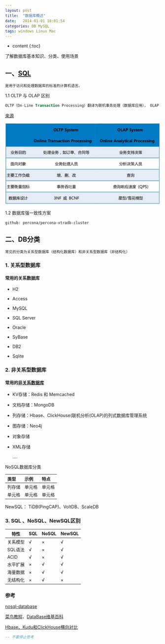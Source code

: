 ```yaml
---
layout: post
title:  "数据库概述"
date:   2014-01-01 18:01:54
categories: DB MySQL
tags: windows Linux Mac
---
```


* content
{:toc}

了解数据库基本知识、分类、使用场景

## 一、[SQL](http://www.runoob.com/sql/sql-tutorial.html)
	是用于访问和处理数据库的标准的计算机语言。

1.1 OLTP 与 OLAP 区别

```sql
OLTP（On-Line Transaction Processing）翻译为联机事务处理（数据库应用）， OLAP（On-Line Analytical Processing）翻译为联机分析处理（数据仓库应用），从字面上来看OLTP是做事务处理，OLAP是做分析处理。从对数据库操作来看，OLTP主要是对数据的增删改，OLAP是对数据的查询。
```

[来源](https://www.zhihu.com/question/24110442/answer/851671343)

![OLTP与OLAP区别](\image\2021-06-08_OLTP与OLAT区别.png)

1.2 数据库强一致性方案

```text
github: percona/percona-xtradb-cluster
```



## 二、DB分类

	常见的分类为关系型数据库（结构化数据库）和非关系型数据库（非结构化）
### 1. 关系型数据库

#### 常用的关系数据库

- H2

- Access
- MySQL
- SQL Server
- Oracle
- SyBase
- DB2
- Sqlite




### 2. 非关系型数据库

#### 常用的[非关系数据库](https://hostingdata.co.uk/nosql-database/)

- KV存储：Redis 和 Memcached

- 文档存储：MongoDB

- 列存储：Hbase、ClickHouse(联机分析(OLAP)的列式数据库管理系统

- 图存储：Neo4j

- 对象存储

- XML存储

   ....

  

NoSQL数据库分类

| 类型   | 示例   | 特点   |
| :----- | :----- | :----- |
| 列存储 | 单元格 | 单元格 |
| 单元格 | 单元格 | 单元格 |

NewSQL： TiDB(PingCAP)、VoltDB、ScaleDB

### 3.  SQL 、NoSQL、NewSQL区别

| 特性     | SQL  | NoSQL | NewSQL |
| -------- | ---- | ----- | ------ |
| 关系模型 | √    | ×     | √      |
| SQL语法  | √    | ×     | √      |
| ACID     | √    | ×     | √      |
| 水平扩展 | ×    | √     | √      |
| 海量数据 | ×    | √     | √      |
| 无结构化 | ×    | √     | ×      |











### 参考

[nosql-database](https://hostingdata.co.uk/nosql-database/)

[菜鸟教程](http://www.runoob.com)、[DataBase维基百科](https://en.wikipedia.org/wiki/Database#Classification)

[Hbase、Kudu和ClickHouse横向对比](https://blog.csdn.net/supingemail/article/details/108725978)

```sql
-- 不要停止思考
```

